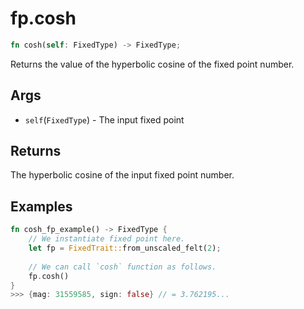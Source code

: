 # fp.cosh

```rust
fn cosh(self: FixedType) -> FixedType;
```

Returns the value of the hyperbolic cosine of the fixed point number.

## Args

* `self`(`FixedType`) - The input fixed point

## Returns

The hyperbolic cosine of the input fixed point number.

## Examples

```rust
fn cosh_fp_example() -> FixedType {
    // We instantiate fixed point here.
    let fp = FixedTrait::from_unscaled_felt(2);
    
    // We can call `cosh` function as follows.
    fp.cosh()
}
>>> {mag: 31559585, sign: false} // = 3.762195...
``` 

